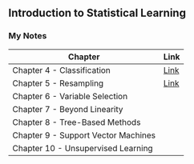 ## Introduction to Statistical Learning


### My Notes

| Chapter                             | Link                                                                                      |
|-------------------------------------|-------------------------------------------------------------------------------------------|
| Chapter 4 - Classification          | [Link](https://andrew-pollock.github.io/Into_to_Statistical_Learning/ch4.html)            |
| Chapter 5 - Resampling              | [Link](https://andrew-pollock.github.io/Into_to_Statistical_Learning/Ch5-Resampling.html) |
| Chapter 6 - Variable Selection      |                                                                                           |
| Chapter 7 - Beyond Linearity        |                                                                                           |
| Chapter 8 - Tree-Based Methods      |                                                                                           |
| Chapter 9 - Support Vector Machines |                                                                                           |
| Chapter 10 - Unsupervised Learning  |                                                                                           |
